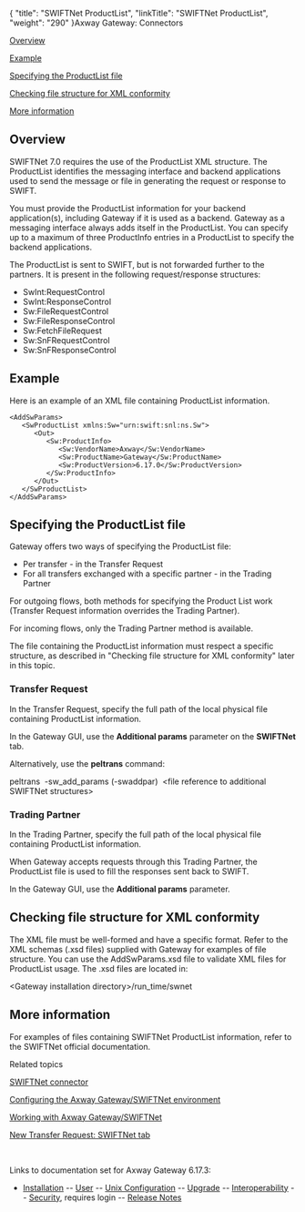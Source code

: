 {
    "title": "SWIFTNet ProductList",
    "linkTitle": "SWIFTNet ProductList",
    "weight": "290"
}<span class="mc-variable axway_variables.Component_Long_Name variable">Axway Gateway</span>: Connectors

[Overview](#overview)

[Example](#example)

[Specifying the ProductList file](#specifying_paras)

[Checking file structure for XML conformity](#xml_file_structure)

[More information](#more_info)

<span id="overview"></span>

## Overview

SWIFTNet 7.0 requires the use of the ProductList XML structure. The ProductList identifies the messaging interface and backend applications used to send the message or file in generating the request or response to SWIFT.

You must provide the ProductList information for your backend application(s), including Gateway if it is used as a backend. Gateway as a messaging interface always adds itself in the ProductList. You can specify up to a maximum of three ProductInfo entries in a ProductList to specify the backend applications.

The ProductList is sent to SWIFT, but is not forwarded further to the partners. It is present in the following request/response structures:

-   SwInt:RequestControl
-   SwInt:ResponseControl
-   Sw:FileRequestControl
-   Sw:FileResponseControl
-   Sw:FetchFileRequest
-   Sw:SnFRequestControl
-   Sw:SnFResponseControl

<span id="example"></span>

## Example

Here is an example of an XML file containing ProductList information.


    <AddSwParams>
       <SwProductList xmlns:Sw="urn:swift:snl:ns.Sw">
          <Out>
             <Sw:ProductInfo>
                <Sw:VendorName>Axway</Sw:VendorName>
                <Sw:ProductName>Gateway</Sw:ProductName>
                <Sw:ProductVersion>6.17.0</Sw:ProductVersion>
             </Sw:ProductInfo>
          </Out>
       </SwProductList>
    </AddSwParams>

<span id="specifying_paras"></span>

## Specifying the ProductList file

Gateway offers two ways of specifying the ProductList file:

-   Per transfer - in the Transfer Request
-   For all transfers exchanged with a specific partner - in the Trading Partner

For outgoing flows, both methods for specifying the Product List work (Transfer Request information overrides the Trading Partner).

For incoming flows, only the Trading Partner method is available.

The file containing the ProductList information must respect a specific structure, as described in "Checking file structure for XML conformity" later in this topic.

### Transfer Request

In the Transfer Request, specify the full path of the local physical file containing ProductList information.

In the Gateway GUI, use the **Additional params** parameter on the **SWIFTNet** tab.

Alternatively, use the <span class="code" style="font-weight: bold;">peltrans</span> command:

peltrans  -sw\_add\_params (-swaddpar)  &lt;file reference to additional SWIFTNet structures>

### Trading Partner

In the Trading Partner, specify the full path of the local physical file containing ProductList information.

When Gateway accepts requests through this Trading Partner, the ProductList file is used to fill the responses sent back to SWIFT.

In the Gateway GUI, use the **Additional params** parameter.

<span id="xml_file_structure"></span>

## Checking file structure for XML conformity

The XML file must be well-formed and have a specific format. Refer to the XML schemas (<span class="code">.xsd</span> files) supplied with Gateway for examples of file structure. You can use the <span class="code">AddSwParams.xsd</span> file to validate XML files for ProductList usage. The <span class="code">.xsd</span> files are located in:

&lt;Gateway installation directory>/run\_time/swnet

<span id="more_info"></span>

## More information

For examples of files containing SWIFTNet ProductList information, refer to the SWIFTNet official documentation.

Related topics

[SWIFTNet connector](../)

[Configuring the <span class="mc-variable axway_variables.Component_Long_Name variable">Axway Gateway</span>/SWIFTNet environment](../swiftnet_configuring)

[Working with <span class="mc-variable axway_variables.Component_Long_Name variable">Axway Gateway</span>/SWIFTNet](../swiftnet_working_with)

[New Transfer Request: SWIFTNet tab](../../../../transfers_start_here/submitting_transfer_requests_start_here/working_with_transfers_(gui)/transfer_request_swiftnet_tab)

 

Links to documentation set for Axway Gateway <span class="mc-variable axway_variables.Release_Number variable">6.17.3</span>:

-   [Installation](/bundle/Gateway_6173_InstallationGuide_allOS_en_HTML5/page/Content/start_page.htm) -- [User](/bundle/Gateway_6173_UsersGuide_allOS_en_HTML5/page/Content/start_page.htm) -- [Unix Configuration](/bundle/Gateway_6173_ConfigurationGuide_UNIX_en_HTML5/page/Content/start_page.htm) -- [Upgrade](/bundle/Gateway_6173_UpgradeGuide_allOS_en_HTML5/page/Content/start_page.htm) -- [Interoperability](/bundle/Gateway_6173_InteroperabilityGuide_allOS_en_HTML5/page/Content/start_page.htm) -- [Security](/bundle/Gateway_6173_SecurityGuide_allOS_en_HTML5/page/Content/start_page.htm), requires login -- [Release Notes](/bundle/Gateway_6173_ReleaseNotes_allOS_en_HTML5/page/Content/Gateway_ReleaseNotes_allOS_en.htm)
